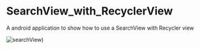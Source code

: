 # SearchView_with_RecyclerView

A android application to show how to use a SearchView with Recycler view

![searchView](https://user-images.githubusercontent.com/91376715/221163515-9aa29c27-014b-4866-8483-9955f7bd54dd.gif))
